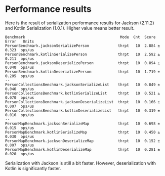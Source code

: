 # Performance results

Here is the result of serialization performance results for Jackson (2.11.2) and Kotlin Serialization (1.0.1). 
Higher value means better result. 
```
Benchmark                                           Mode  Cnt  Score   Error   Units
PersonBenchmark.jacksonSerializePerson             thrpt   10  2.884 ± 0.323  ops/us
PersonBenchmark.kotlinSerializePerson              thrpt   10  2.592 ± 0.211  ops/us
PersonBenchmark.jacksonDeserializePerson           thrpt   10  0.894 ± 0.040  ops/us
PersonBenchmark.kotlinDeserializePerson            thrpt   10  1.719 ± 0.205  ops/us
--
PersonCollectionsBenchmark.jacksonSerializeList    thrpt   10  0.849 ± 0.046  ops/us
PersonCollectionsBenchmark.kotlinSerializeList     thrpt   10  0.521 ± 0.070  ops/us
PersonCollectionsBenchmark.jacksonDeserializeList  thrpt   10  0.166 ± 0.007  ops/us
PersonCollectionsBenchmark.kotlinDeserializeList   thrpt   10  0.319 ± 0.016  ops/us
--
PersonMapBenchmark.jacksonSerializeMap             thrpt   10  0.698 ± 0.015  ops/us
PersonMapBenchmark.kotlinSerializeMap              thrpt   10  0.450 ± 0.030  ops/us
PersonMapBenchmark.jacksonDeserializeMap           thrpt   10  0.152 ± 0.007  ops/us
PersonMapBenchmark.kotlinDeserializeMap            thrpt   10  0.281 ± 0.020  ops/us
```

Serialization with Jackson is still a bit faster. However, deserialization with Kotlin is
 significantly faster.
